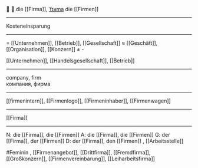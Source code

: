 🏢 🔴 die [[Firma]], [ˈfɪʁma](https://youglish.com/pronounce/Firma/german)
die [[Firmen]]

---
Kosteneinsparung

---
= [[Unternehmen]], [[Betrieb]], [[Gesellschaft]]
≈ [[Geschäft]], [[Organisation]], [[Konzern]]
≠  -

[[Unternehmen]], [[Handelsgesellschaft]], [[Betrieb]]


---
company, firm  
компания, фирма

---
[[firmenintern]], [[Firmenlogo]], [[Firmeninhaber]], [[Firmenwagen]]

---
[[Firma]]


---
N: die [[Firma]], die [[Firmen]]
A: die [[Firma]], die [[Firmen]]
G: der [[Firma]], der [[Firmen]]
D: der [[Firma]], den [[Firmen]]
, [[Arbeitsstelle]]

#Feminin , [[Firmenangebot]], [[Drittfirma]], [[Fremdfirma]], [[Großkonzern]], [[Firmenvereinbarung]], [[Leiharbeitsfirma]]